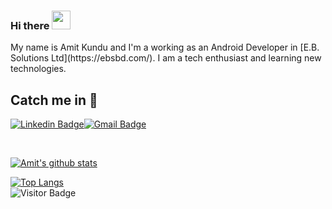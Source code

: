 ### Hi there <img src="https://raw.githubusercontent.com/aemmadi/aemmadi/master/wave.gif" width="30px">

<p>
My name is Amit Kundu and I'm a working as an Android Developer in [E.B. Solutions Ltd](https://ebsbd.com/). I am a tech enthusiast and learning new technologies. 
</p>

## Catch me in 🤗

[![Linkedin Badge](https://img.shields.io/badge/LinkedIn%20-blue?style=flat&logo=linkedin&labelColor=blue)](https://www.linkedin.com/in/amit-kundu-345a79119/)[![Gmail Badge](https://img.shields.io/badge/email-red?style=flat&logo=Gmail&logoColor=white&link=mailto:kundu.amit517@gmail.com)](mailto:kundu.amit517@gmail.com)

<br>


[![Amit's github stats](https://github-readme-stats.vercel.app/api?username=amit517)](https://github.com/anuraghazra/github-readme-stats)

[![Top Langs](https://github-readme-stats.vercel.app/api/top-langs/?username=amit517&layout=compact)](https://github.com/anuraghazra/github-readme-stats)
<br>
![Visitor Badge](https://visitor-badge.laobi.icu/badge?page_id=amit517.amit517)

